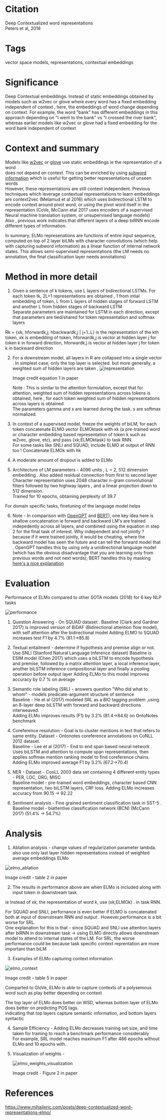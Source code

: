 # Citation  

Deep Contextualized word representations  
Peters et al, 2018


# Tags  

vector space models, representations, contextual embeddings  

# Significance

Deep Contextual embeddings. Instead of static embeddings obtained by models such as w2vec or glove where every word has a fixed embedding independent of context ,
here, the embeddings of word change depending on context. For example, the word "bank" has different embeddings in this approach depending on 
"I went to the bank" vs "I crossed the river bank", whereas earlier models like w2vec or glove had a fixed embedding for the word bank
independent of context   


# Context and summary     

Models like [w2vec](../w2vec1_mikolov_2013/w2vec1_mikolov_2013.md) or [glove](../glove_pennington_2014/glove_pennington_2014.ipynb) use static embeddings ie the representation of a word  
does not depend on context. This can be enriched by using [subword information](../fasttext_bojanowski_2017/fasttext_bojanowski_2017.md) which is useful for getting better representations of unseen words  
However, these representations are still context independent. Previous techniques which leverage contextual representations to learn embeddings are context2vec (Melamud et al 2016) which uses bidirectional LSTM to encode 
context around pivot word, or using the pivot word itself in the representation (CoVe, McCann etal 2017 uses encoders of a supervised Neural machine translation system, or unsupervised language models)  
Also , previous work indicates that different layers of a deep biRNN encode different types of information.  

In summary, ELMo represenations are functions of entire input sequence, computed on top of 2 layer biLMs with
character convolutions (which help with capturing subword information) as a linear function of internal network states. 
This allows semi-supervised representations (the LM needs no annotation, the final classification layer needs annotations)    








# Method in more detail  

1) Given a sentence of k tokens, use L layers of bidirectional LSTMs. For each token tk, 2L+1 representations are obtained , 1 from intial embedding of token, L from L layers of hidden stages of forward LSTM and another L from hidden stages of backward LSTM  
Separate parameters are maintained for LSTM in each direction, except that parameters are tied/shared for token representation and softmax layers  

Rk = {xk; hforwardk,j; hbackwardk,j | j=1..L} is the representation of the kth token, xk is embedding of token, hforwardk,j is vector at hidden layer j for token k in forward direction,  hforwardk,j is vector at hidden layer j for token k in backward direction  

2) For a downstream model, all layers in R are collapsed into a single vector . In simplest case, only the top layer is selected. but more generally, a weighted sum of hidden layers are taken , 
    ![representation](elmo_pic1a.png "Image credit Equation 1 in paper")   
    
    Image credit equation 1 in paper   
    
    Note : This is similar to the attention formulation, except that for attention, weighted sum of hidden representations across tokens is obtained, here , for each token weighted sum of hidden representations across layers is obtained  
    The parameters gamma and s are learned during the task. s are softmax normalized. 
    

3) In context of a supervised model, freeze the weights of biLM, for each token concatenate ELMO vector ELMOktask with xk (a pre-trained word or character embedding based representation of token k such as w2vec, glove, etc), and pass {xk;ELMOktask} to task RNN.  
For some tasks like SNLI and SQUAD, include ELMO at output of RNN too ! Concatenate ELMOk with hk 

4) A moderate amount of dropout is added to ELMo   

5) Architecture of LM parameters - 4096 units , L = 2, 512 dimension embedding . Also added residual connection from first to second layer  
Character representation uses 2048 character n-gram convolutional filters followed by two highway layers  , and a linear projection down to 512 dimension.  
Trained for 10 epochs, obtaining perplexity of 39.7 

For domain specific tasks, finetuning of the language model helps  

6) Note - In comparison with [OpenGPT](../opengpt_radford_2018/opengpt_radford_2018.md) and [BERT](../bert_devlin_2018/bert_devlin_2018.md)), one key idea here is shallow concatenation 
ie forward and backward LM's are trained indepedently across all layers, and combined using the equation in step 2 for the final task of interest. 
Why independent and not jointly ? because if it were trained jointly, it would be cheating, where 
the backward model has seen the future and can tell the forward model that .
OpenGPT handles this by using only a unidirectional language model (which has the obvious disadvantage 
that you are learning only from previous words and not next words); BERT handles this 
by masking [here's a nice explanation](https://www.reddit.com/r/MachineLearning/comments/e71vyr/d_why_does_the_bert_paper_say_that_standard/f9xox9b/)



# Evaluation  

Performance of ELMo compared to other SOTA models (2018) for 6 key NLP tasks  


![performance](elmo_pic4.png "Image credit Table 1 in paper")   



1) Question Answering - On SQUAD dataset .  Baseline  (Clark and Gardner 2017) is improved version of BiDAF (Bidirectional attention flow model), with self attention after the bidirectional model 
Adding ELMO to SQUAD increases test F1 by 4.7% (81.1->85.8)  

2) Textual entailment - determine if hypothesis and premise align or not. Use SNLI (Stanford Natural Language Inference dataset) Baseline is ESIM model (Chen 2017) 
which uses a biLSTM to encode hypothesis and premise, followed by a matrix attention layer, a local inference layer, another biLSTM inference compositional layer and finally a pooling operation before output layer
Adding ELMo to this model improves accuracy by 0.7 % on average  

3) Semantic role labeling (SRL) - answers question "Who did what to whom" - models predicate-argument structure of sentence  
Baseline - He et al (2017) modeled SRL as a BIO tagging problem ,using an 8-layer deep biLSTM with forward and backward directions interweaved.  
Adding ELMo improves results (F1) by 3.2% (81.4->84.6) on OntoNotes benchmark  

4) Coreference resolution    - Goal is to cluster mentions in text that refers to same entity. Dataset  - Ontonotes coreference annotations on CoNLL 2012 dataset.  
Baseline - Lee et al (2017) - End to end span based neural network . Uses biLSTM and attention to compute span representations, then applies softmax mention ranking model  to find coreference chains. 
Adding ELMo improved average F1 by 3.2% (67.2->70.4)  

5) NER - Dataset - ConLL 2003 data set containing 4 different entity types - PER, LOC, ORG, MISC  
Baseline model -    pre-trained word embeddings, character based CNN representation, two biLSTM layers, CRF loss. Adding ELMo increases accuracy from 90.15 -> 92.22  

6) Sentiment analysis - Fine grained sentiment classification task in SST-5 . Baseline model - biattentive classification network (BCN) (McCann 2017) (51.4% -> 54.7%)  


# Analysis  

1) Ablation analysis - change values of regularization parameter lambda. also use only last layer hidden representations instead of weighted average embeddings ELMo  


  ![elmo_ablation](elmo_pic5.png "Image credit Table 2 in paper")  
  
  Image credit - table 2 in paper
  
  
2) The results in performance above are when ELMo is included along with input token in downstream task  

ie Instead of xk, the representation  of word k, use (xk;ELMOk)  . in task RNN.  

For SQUAD and SNLI, perfornance is even better if ELMO is concatenated both at input of downstream RNN and output . However,performance is a bit worse for SRL.  
One explanation for this is that - since SQUAD and SNLI use attention layers after biRNN in downstream task -> using ELMO directly allows downstream model to attend to internal states of the LM.  For SRL, the worse performance could be because task specific context 
reprentation are more important than biLM  



3) Examples of ELMo capturing context information 

  ![elmo_context](elmo_pic6.png "Image credit Table 5 in paper")  
  
  Image credit  - table 5 in paper 
  
  Comparted to GloVe, ELMo is able to capture contexts of a polysemous word such as play better depending on context  
  
  The top layer of ELMo does better on WSD, whereas bottom layer of ELMo does better on predicting POS tags.  
  indicating that top layers capture semantic information, and bottom layers syntactic  
  
  
4) Sample Efficiency - Adding ELMo decreases training set size, and time taken for training to reach a benchmark performance considerably  
   For example, SRL model reaches maximum F1 after 486 epochs without ELMo and 10 epochs with.  
   
5) Visualization of weights - 

    ![elmo_weights_visualization](elmo_pic7.png "Image credit Figure 2 in paper")   
    
    Image credit - Figure 2 in paper  
    
    
  
# References

https://www.mihaileric.com/posts/deep-contextualized-word-representations-elmo/


